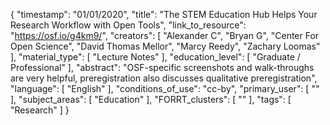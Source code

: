 {
    "timestamp": "01/01/2020",
    "title": "The STEM Education Hub Helps Your Research Workflow with Open Tools",
    "link_to_resource": "https://osf.io/g4km9/",
    "creators": [
        "Alexander C",
        "Bryan G",
        "Center For Open Science",
        "David Thomas Mellor",
        "Marcy Reedy",
        "Zachary Loomas"
    ],
    "material_type": [
        "Lecture Notes"
    ],
    "education_level": [
        "Graduate / Professional"
    ],
    "abstract": "OSF-specific screenshots and walk-throughs are very helpful, preregistration also discusses qualitative preregistration",
    "language": [
        "English"
    ],
    "conditions_of_use": "cc-by",
    "primary_user": [
        ""
    ],
    "subject_areas": [
        "Education"
    ],
    "FORRT_clusters": [
        ""
    ],
    "tags": [
        "Research"
    ]
}